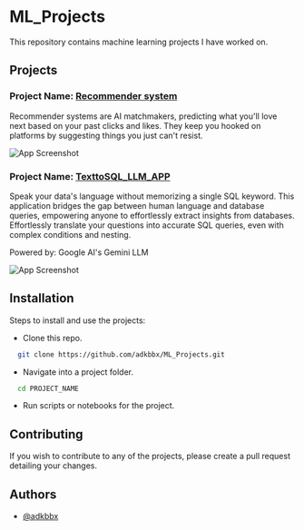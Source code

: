 
# ML_Projects

This repository contains machine learning projects I have worked on.


## Projects
### Project Name: [Recommender system](https://github.com/adkbbx/ML_Projects/tree/main/Recommendersystem)
Recommender systems are AI matchmakers, predicting what you'll love next based on your past clicks and likes. They keep you hooked on platforms by suggesting things you just can't resist.

![App Screenshot](https://via.placeholder.com/468x300?text=App+Screenshot+Here)

### Project Name: [TexttoSQL_LLM_APP](https://github.com/adkbbx/ML_Projects/tree/main/TexttoSQL_LLM_APP)
Speak your data's language without memorizing a single SQL keyword. This application bridges the gap between human language and database queries, empowering anyone to effortlessly extract insights from databases. Effortlessly translate your questions into accurate SQL queries, even with complex conditions and nesting. 

Powered by: Google AI's Gemini LLM

![App Screenshot](https://via.placeholder.com/468x300?text=App+Screenshot+Here)
## Installation

Steps to install and use the projects:

* Clone this repo.

```bash
  git clone https://github.com/adkbbx/ML_Projects.git
```

* Navigate into a project folder.

```bash
  cd PROJECT_NAME 
```

* Run scripts or notebooks for the project.
    
## Contributing


If you wish to contribute to any of the projects, please create a pull request detailing your changes.

## Authors

- [@adkbbx](https://www.github.com/adkbbx)

